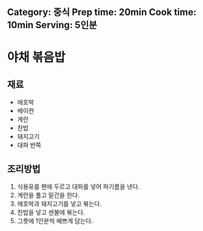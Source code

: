 Category: 중식
Prep time: 20min
Cook time: 10min
Serving: 5인분
---

# 야채 볶음밥

## 재료
* 애호박
* 베이컨
* 계란
* 찬밥
* 돼지고기
* 대파 반쪽


## 조리방법
1. 식용유를 팬에 두르고 대파를 넣어 파기름을 낸다.
2. 계란을 풀고 밑간을 한다.
3. 애호박과 돼지고기를 넣고 볶는다.
4. 찬밥을 넣고 센불에 볶는다.
5. 그릇에 1인분씩 예쁘게 담는다.
